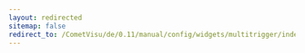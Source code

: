 ```yaml
---
layout: redirected
sitemap: false
redirect_to: /CometVisu/de/0.11/manual/config/widgets/multitrigger/index.html
---
```


